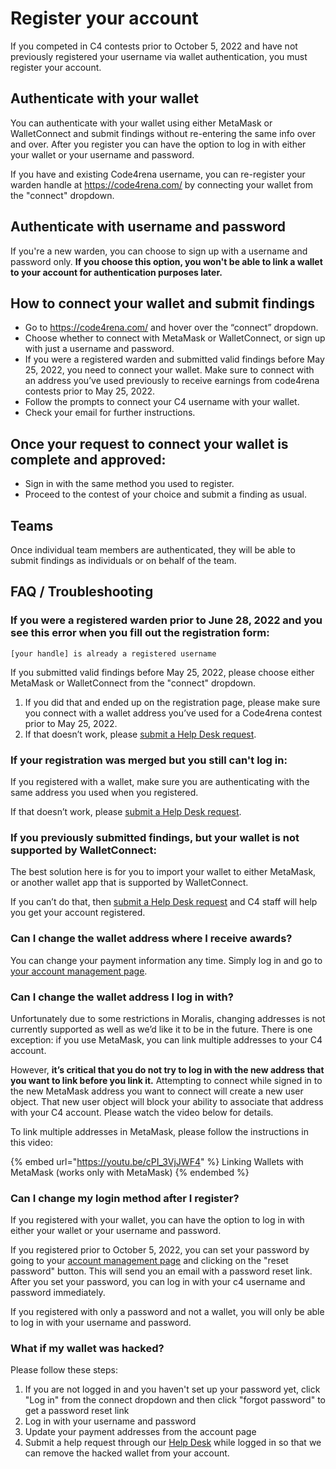 # Register your account

If you competed in C4 contests prior to October 5, 2022 and have not previously registered your username via wallet authentication, you must register your account.

## Authenticate with your wallet

You can authenticate with your wallet using either MetaMask or WalletConnect and submit findings without re-entering the same info over and over. After you register you can have the option to log in with either your wallet or your username and password.

If you have and existing Code4rena username, you can re-register your warden handle at https://code4rena.com/ by connecting your wallet from the "connect" dropdown.

## Authenticate with username and password

If you're a new warden, you can choose to sign up with a username and password only. **If you choose this option, you won't be able to link a wallet to your account for authentication purposes later.**

## How to connect your wallet and submit findings

- Go to https://code4rena.com/ and hover over the “connect” dropdown.
- Choose whether to connect with MetaMask or WalletConnect, or sign up with just a username and password.
- If you were a registered warden and submitted valid findings before May 25, 2022, you need to connect your wallet. Make sure to connect with an address you’ve used previously to receive earnings from code4rena contests prior to May 25, 2022.
- Follow the prompts to connect your C4 username with your wallet.
- Check your email for further instructions.

## Once your request to connect your wallet is complete and approved:

- Sign in with the same method you used to register.
- Proceed to the contest of your choice and submit a finding as usual.

## Teams

Once individual team members are authenticated, they will be able to submit findings as individuals or on behalf of the team.

## FAQ / Troubleshooting

### **If you were a registered warden prior to June 28, 2022 and you see this error when you fill out the registration form:**

`[your handle] is already a registered username`

If you submitted valid findings before May 25, 2022, please choose either MetaMask or WalletConnect from the "connect" dropdown.

1. If you did that and ended up on the registration page, please make sure you connect with a wallet address you’ve used for a Code4rena contest prior to May 25, 2022.
2. If that doesn’t work, please [submit a Help Desk request](https://code4rena.com/help/).

### **If your registration was merged but you still can't log in:**

If you registered with a wallet, make sure you are authenticating with the same address you used when you registered.

If that doesn’t work, please [submit a Help Desk request](https://code4rena.com/help/).

### **If you previously submitted findings, but your wallet is not supported by WalletConnect:**

The best solution here is for you to import your wallet to either MetaMask, or another wallet app that is supported by WalletConnect.

If you can’t do that, then [submit a Help Desk request](https://code4rena.com/help/) and C4 staff will help you get your account registered.

### **Can I change the wallet address where I receive awards?**

You can change your payment information any time. Simply log in and go to [your account management page](https://code4rena.com/account).

### **Can I change the wallet address I log in with?**

Unfortunately due to some restrictions in Moralis, changing addresses is not currently supported as well as we’d like it to be in the future. There is one exception: if you use MetaMask, you can link multiple addresses to your C4 account.

However, **it’s critical that you do not try to log in with the new address that you want to link before you link it.** Attempting to connect while signed in to the new MetaMask address you want to connect will create a new user object. That new user object will block your ability to associate that address with your C4 account. Please watch the video below for details.

To link multiple addresses in MetaMask, please follow the instructions in this video:

{% embed url="https://youtu.be/cPI_3VjJWF4" %}
Linking Wallets with MetaMask (works only with MetaMask)
{% endembed %}

### **Can I change my login method after I register?**

If you registered with your wallet, you can have the option to log in with either your wallet or your username and password.

If you registered prior to October 5, 2022, you can set your password by going to your [account management page](https://code4rena.com/account) and clicking on the "reset password" button. This will send you an email with a password reset link. After you set your password, you can log in with your c4 username and password immediately.

If you registered with only a password and not a wallet, you will only be able to log in with your username and password.

### **What if my wallet was hacked?**

Please follow these steps:

1. If you are not logged in and you haven't set up your password yet, click "Log in" from the connect dropdown and then click "forgot password" to get a password reset link
2. Log in with your username and password
3. Update your payment addresses from the account page
4. Submit a help request through our [Help Desk](https://code4rena.com/help/) while logged in so that we can remove the hacked wallet from your account.
